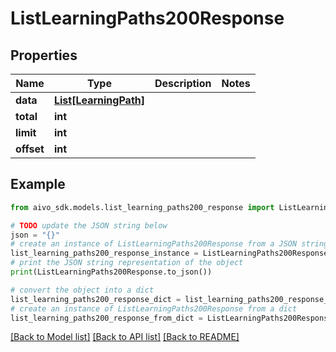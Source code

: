 # ListLearningPaths200Response


## Properties

Name | Type | Description | Notes
------------ | ------------- | ------------- | -------------
**data** | [**List[LearningPath]**](LearningPath.md) |  | 
**total** | **int** |  | 
**limit** | **int** |  | 
**offset** | **int** |  | 

## Example

```python
from aivo_sdk.models.list_learning_paths200_response import ListLearningPaths200Response

# TODO update the JSON string below
json = "{}"
# create an instance of ListLearningPaths200Response from a JSON string
list_learning_paths200_response_instance = ListLearningPaths200Response.from_json(json)
# print the JSON string representation of the object
print(ListLearningPaths200Response.to_json())

# convert the object into a dict
list_learning_paths200_response_dict = list_learning_paths200_response_instance.to_dict()
# create an instance of ListLearningPaths200Response from a dict
list_learning_paths200_response_from_dict = ListLearningPaths200Response.from_dict(list_learning_paths200_response_dict)
```
[[Back to Model list]](../README.md#documentation-for-models) [[Back to API list]](../README.md#documentation-for-api-endpoints) [[Back to README]](../README.md)



